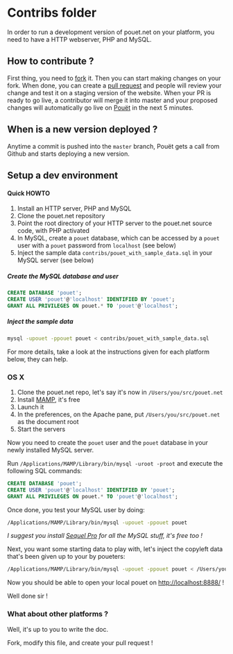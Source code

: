 # Contribs folder

In order to run a development version of pouet.net on your platform, you need
to have a HTTP webserver, PHP and MySQL.

## How to contribute ?

First thing, you need to [fork](https://github.com/lra/pouet.net/fork) it. Then
you can start making changes on your fork.
When done, you can create a
[pull request](https://help.github.com/articles/using-pull-requests) and
people will review your change and test it on a staging version of the
website.
When your PR is ready to go live, a contributor will merge it into master and
your proposed changes will automatically go live on [Pouët](http://pouet.net)
in the next 5 minutes.

## When is a new version deployed ?

Anytime a commit is pushed into the `master` branch, Pouët gets a call from
Github and starts deploying a new version.

## Setup a dev environment

#### Quick HOWTO

1. Install an HTTP server, PHP and MySQL
1. Clone the pouet.net repository
1. Point the root directory of your HTTP server to the pouet.net source code,
   with PHP activated
1. In MySQL, create a `pouet` database, which can be accessed by a `pouet` user
   with a `pouet` password from `localhost` (see below)
1. Inject the sample data `contribs/pouet_with_sample_data.sql` in your MySQL
   server (see below)

##### Create the MySQL database and user

```sql
CREATE DATABASE 'pouet';
CREATE USER 'pouet'@'localhost' IDENTIFIED BY 'pouet';
GRANT ALL PRIVILEGES ON pouet.* TO 'pouet'@'localhost';
```

##### Inject the sample data

```bash
mysql -upouet -ppouet pouet < contribs/pouet_with_sample_data.sql
```

For more details, take a look at the instructions given for each platform below,
they can help.

### OS X

1. Clone the pouet.net repo, let's say it's now in `/Users/you/src/pouet.net`
1. Install [MAMP](http://www.mamp.info/), it's free
1. Launch it
1. In the preferences, on the Apache pane, put `/Users/you/src/pouet.net` as the
document root
1. Start the servers

Now you need to create the `pouet` user and the `pouet` database in your newly
installed MySQL server.

Run `/Applications/MAMP/Library/bin/mysql -uroot -proot` and execute the
following SQL commands:

```sql
CREATE DATABASE 'pouet';
CREATE USER 'pouet'@'localhost' IDENTIFIED BY 'pouet';
GRANT ALL PRIVILEGES ON pouet.* TO 'pouet'@'localhost';
```

Once done, you test your MySQL user by doing:
```bash
/Applications/MAMP/Library/bin/mysql -upouet -ppouet pouet
```

*I suggest you install [Sequel Pro](http://www.sequelpro.com/) for all the MySQL
stuff, it's free too !*

Next, you want some starting data to play with, let's inject the copyleft data
that's been given up to your by poueters:
```bash
/Applications/MAMP/Library/bin/mysql -upouet -ppouet pouet < /Users/you/src/pouet.net/contribs/pouet_with_sample_data.sql
```

Now you should be able to open your local pouet on
[http://localhost:8888/](http://localhost:8888/) !

Well done sir !

### What about other platforms ?

Well, it's up to you to write the doc.

Fork, modify this file, and create your pull request !
